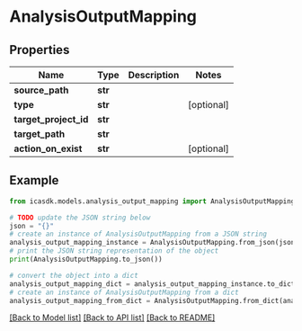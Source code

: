 # AnalysisOutputMapping


## Properties

Name | Type | Description | Notes
------------ | ------------- | ------------- | -------------
**source_path** | **str** |  | 
**type** | **str** |  | [optional] 
**target_project_id** | **str** |  | 
**target_path** | **str** |  | 
**action_on_exist** | **str** |  | [optional] 

## Example

```python
from icasdk.models.analysis_output_mapping import AnalysisOutputMapping

# TODO update the JSON string below
json = "{}"
# create an instance of AnalysisOutputMapping from a JSON string
analysis_output_mapping_instance = AnalysisOutputMapping.from_json(json)
# print the JSON string representation of the object
print(AnalysisOutputMapping.to_json())

# convert the object into a dict
analysis_output_mapping_dict = analysis_output_mapping_instance.to_dict()
# create an instance of AnalysisOutputMapping from a dict
analysis_output_mapping_from_dict = AnalysisOutputMapping.from_dict(analysis_output_mapping_dict)
```
[[Back to Model list]](../README.md#documentation-for-models) [[Back to API list]](../README.md#documentation-for-api-endpoints) [[Back to README]](../README.md)


